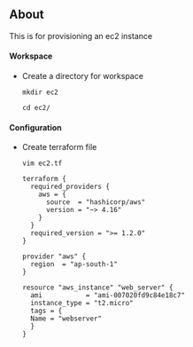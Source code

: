 ## About
This is for provisioning an ec2 instance

#### Workspace
- Create a directory for workspace
  ```
  mkdir ec2
  ```
  ```
  cd ec2/
  ```
#### Configuration
- Create terraform file
  ```
  vim ec2.tf
  ```
  ```
  terraform {
    required_providers {
      aws = {
        source  = "hashicorp/aws"
        version = "~> 4.16"
      }
    }
    required_version = ">= 1.2.0"
  }

  provider "aws" {
    region  = "ap-south-1"
  }

  resource "aws_instance" "web_server" {
    ami           = "ami-007020fd9c84e18c7"
    instance_type = "t2.micro"
    tags = {
    Name = "webserver"
    }
  }
  ```
